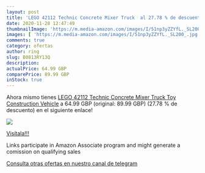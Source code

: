 ```yaml
---
layout: post
title: 'LEGO 42112 Technic Concrete Mixer Truck  al 27.78 % de descuento'
date: 2020-11-28 12:47:49
thumbnailImage: 'https://m.media-amazon.com/images/I/51np3yZZYfL._SL200_.jpg'
images: [ 'https://m.media-amazon.com/images/I/51np3yZZYfL._SL200_.jpg' ]
comments: true
category: ofertas
author: ring
slug: B0813RY13Q
description:
actualPrice: 64.99 GBP
comparePrice: 89.99 GBP
inStock: true
---
```


Ahora mismo tienes [LEGO 42112 Technic Concrete Mixer Truck Toy Construction Vehicle](https://www.amazon.co.uk/dp/B0813RY13Q/?tag=redken01-21) a 64.99 GBP (original: 89.99 GBP) (27.78 %  de descuento) en el siguiente enlace!

[![](https://m.media-amazon.com/images/I/51np3yZZYfL._SL200_.jpg)](https://www.amazon.co.uk/dp/B0813RY13Q/?tag=redken01-21)

[Visítala!!!](https://www.amazon.co.uk/dp/B0813RY13Q/?tag=redken01-21)

Links participate in Amazon Associate program and might generate a comission on qualifying sales

[Consulta otras ofertas en nuestro canal de telegram](https://t.me/s/ofertas25)
